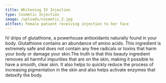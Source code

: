 ```yaml
---
title: Whitening IV Injection
type: Cosmetic Injection
image: /uploads/cosmetic_2.jpg
altText: Female patient receiving injection to her face
---
```


IV drips of glutathione, a powerhouse antioxidants naturally found in your body. Glutathione contains an abundance of amino acids. This ingredient is extremely safe and does not contain any free radicals or toxins that harm your body or damage your skin.The truth is that this beauty ingredient removes all harmful impurities that are on the skin, making it possible to have a smooth, clear skin. It also helps to quickly reduce the process of increasing pigmentation in the skin and also helps activate enzymes that detoxify the body.
